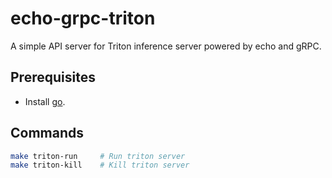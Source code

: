 # echo-grpc-triton
A simple API server for Triton inference server powered by echo and gRPC.

## Prerequisites
- Install [go](https://go.dev/doc/install).

## Commands
```bash
make triton-run     # Run triton server
make triton-kill    # Kill triton server
```
